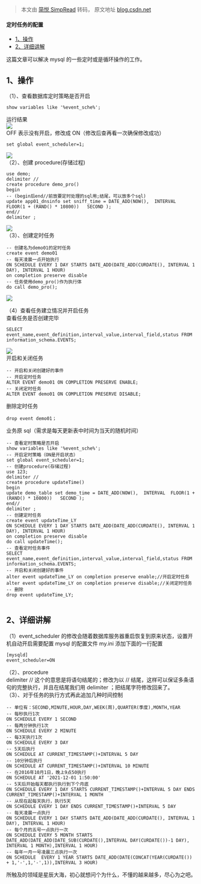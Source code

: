 > 本文由 [简悦 SimpRead](http://ksria.com/simpread/) 转码， 原文地址 [blog.csdn.net](https://blog.csdn.net/dong_love_me520/article/details/121654462)

#### 定时任务的配置

*   [1、操作](#1_4)
*   [2、详细讲解](#2_91)

这篇文章可以解决 mysql 的一些定时或是循环操作的工作。

1、操作
----

（1）、查看数据库定时策略是否开启

```
show variables like '%event_sche%';

```

运行结果  
![](https://img-blog.csdnimg.cn/d87163c252764eb8b099c0c111633338.png?x-oss-process=image/watermark,type_d3F5LXplbmhlaQ,shadow_50,text_Q1NETiBA6ZOs5Lu7,size_20,color_FFFFFF,t_70,g_se,x_16)  
OFF 表示没有开启，修改成 ON（修改后查再看一次确保修改成功）

```
set global event_scheduler=1;

```

![](https://img-blog.csdnimg.cn/7fb596fb7ad1476582ca032e5ce6c006.png?x-oss-process=image/watermark,type_d3F5LXplbmhlaQ,shadow_50,text_Q1NETiBA6ZOs5Lu7,size_20,color_FFFFFF,t_70,g_se,x_16)  
（2）、创建 procedure(存储过程)

```
use demo;
delimiter //
create procedure demo_pro()
begin
-- (begin后end//前放要定时处理的sql用;结尾，可以放多个sql)
update app01_dnsinfo set sniff_time = DATE_ADD(NOW(),  INTERVAL  FLOOR(1 + (RAND() * 10800))   SECOND );
end//
delimiter ;

```

![](https://img-blog.csdnimg.cn/45cb7042c5c946b8b87317758460440a.png?x-oss-process=image/watermark,type_d3F5LXplbmhlaQ,shadow_50,text_Q1NETiBA6ZOs5Lu7,size_20,color_FFFFFF,t_70,g_se,x_16)  
（3）、创建定时任务

```
-- 创建名为demo01的定时任务
create event demo01
-- 每天凌晨一点开始执行
ON SCHEDULE EVERY 1 DAY STARTS DATE_ADD(DATE_ADD(CURDATE(), INTERVAL 1 DAY), INTERVAL 1 HOUR)
on completion preserve disable
-- 任务使用demo_pro()作为执行体
do call demo_pro();

```

![](https://img-blog.csdnimg.cn/6b76179e066b42b8ba2ded3eed65b7db.png?x-oss-process=image/watermark,type_d3F5LXplbmhlaQ,shadow_50,text_Q1NETiBA6ZOs5Lu7,size_20,color_FFFFFF,t_70,g_se,x_16)

（4）查看任务建立情况并开启任务  
查看任务是否创建完毕

```
SELECT event_name,event_definition,interval_value,interval_field,status FROM information_schema.EVENTS;

```

![](https://img-blog.csdnimg.cn/9303de3e654f46dfa8263911eef75dd4.png?x-oss-process=image/watermark,type_d3F5LXplbmhlaQ,shadow_50,text_Q1NETiBA6ZOs5Lu7,size_20,color_FFFFFF,t_70,g_se,x_16)  
开启和关闭任务

```
-- 开启和关闭创建好的事件
-- 开启定时任务
ALTER EVENT demo01 ON COMPLETION PRESERVE ENABLE;
-- 关闭定时任务
ALTER EVENT demo01 ON COMPLETION PRESERVE DISABLE;

```

删除定时任务

```
drop event demo01；

```

业务原 sql（需求是每天更新表中时间为当天的随机时间）

```
-- 查看定时策略是否开启
show variables like '%event_sche%';
-- 开启定时策略（ON是开启状态）
set global event_scheduler=1;
-- 创建procedure(存储过程)
use 123;
delimiter //
create procedure updateTime()
begin
update demo_table set demo_time = DATE_ADD(NOW(),  INTERVAL  FLOOR(1 + (RAND() * 10800))   SECOND );
end//
delimiter ;
-- 创建定时任务
create event updateTime_LY
ON SCHEDULE EVERY 1 DAY STARTS DATE_ADD(DATE_ADD(CURDATE(), INTERVAL 1 DAY), INTERVAL 1 HOUR)
on completion preserve disable
do call updateTime();
-- 查看定时任务事件
SELECT event_name,event_definition,interval_value,interval_field,status FROM information_schema.EVENTS;
-- 开启和关闭创建好的事件
alter event updateTime_LY on completion preserve enable;//开启定时任务
alter event updateTime_LY on completion preserve disable;//关闭定时任务
-- 删除
drop event updateTime_LY;


```

2、详细讲解
------

（1）event_scheduler 的修改会随着数据库服务器重启恢复到原来状态，设置开机自动开启需要配置 mysql 的配置文件 my.ini 添加下面的一行配置

```
[mysqld]
event_scheduler=ON

```

（2）、procedure  
delimiter // 这个的意思是将语句结尾的；修改为以 // 结尾，这样可以保证多条语句的完整执行，并且在结尾我们用 delimiter ；把结尾字符修改回来了。  
（3）、对于任务的执行方式再此追加几种时间控制

```
-- 单位有：SECOND,MINUTE,HOUR,DAY,WEEK(周),QUARTER(季度),MONTH,YEAR
-- 每秒执行1次
ON SCHEDULE EVERY 1 SECOND
-- 每两分钟执行1次
ON SCHEDULE EVERY 2 MINUTE
-- 每3天执行1次
ON SCHEDULE EVERY 3 DAY
-- 5天后执行
ON SCHEDULE AT CURRENT_TIMESTAMP()+INTERVAL 5 DAY
-- 10分钟后执行
ON SCHEDULE AT CURRENT_TIMESTAMP()+INTERVAL 10 MINUTE
-- 在2016年10月1日，晚上9点50执行
ON SCHEDULE AT '2021-12-01 1:50:00'
-- 5天后开始每天都执行执行到下个月底
ON SCHEDULE EVERY 1 DAY STARTS CURRENT_TIMESTAMP()+INTERVAL 5 DAY ENDS CURRENT_TIMESTAMP()+INTERVAL 1 MONTH
-- 从现在起每天执行，执行5天
ON SCHEDULE EVERY 1 DAY ENDS CURRENT_TIMESTAMP()+INTERVAL 5 DAY
-- 每天凌晨一点执行
ON SCHEDULE EVERY 1 DAY STARTS DATE_ADD(DATE_ADD(CURDATE(), INTERVAL 1 DAY), INTERVAL 1 HOUR)
-- 每个月的五号一点执行一次
ON SCHEDULE EVERY 5 MONTH STARTS DATE_ADD(DATE_ADD(DATE_SUB(CURDATE(),INTERVAL DAY(CURDATE())-1 DAY), INTERVAL 1 MONTH),INTERVAL 1 HOUR)
-- 每年一月一号凌晨三点执行一次
ON SCHEDULE  EVERY 1 YEAR STARTS DATE_ADD(DATE(CONCAT(YEAR(CURDATE()) + 1,'-',1,'-',1)),INTERVAL 3 HOUR)

```

所触及的领域是星辰大海，初心就想问个为什么，不懂的越来越多，尽心为之吧。